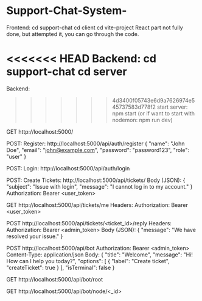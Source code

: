 # Support-Chat-System-


Frontend:
cd support-chat
cd client
cd vite-project
React part not fully done, but attempted it, you can go through the code.

<<<<<<< HEAD
Backend:
cd support-chat
cd server
=======
Backend: 
>>>>>>> 4d3400f05743e6d9a7626974e545737583d778f2
start server: npm start (or if want to start with nodemon: npm run dev)

GET http://localhost:5000/

POST: Register:   http://localhost:5000/api/auth/register
{
  "name": "John Doe",
  "email": "john@example.com",
  "password": "password123",
  "role": "user"
}


POST: Login:   http://localhost:5000/api/auth/login

POST: Create Tickets: http://localhost:5000/api/tickets/
Body (JSON):
{
  "subject": "Issue with login",
  "message": "I cannot log in to my account."
}
Authorization: Bearer <user_token>


GET http://localhost:5000/api/tickets/me
Headers:
Authorization: Bearer <user_token>


POST http://localhost:5000/api/tickets/<ticket_id>/reply
Headers:
Authorization: Bearer <admin_token>
Body (JSON):
{
  "message": "We have resolved your issue."
}

POST http://localhost:5000/api/bot
Authorization: Bearer <admin_token>
Content-Type: application/json
Body:
{
  "title": "Welcome",
  "message": "Hi! How can I help you today?",
  "options": [
    { "label": "Create ticket", "createTicket": true }
  ],
  "isTerminal": false
}

GET  http://localhost:5000/api/bot/root

GET http://localhost:5000/api/bot/node/<_id>
